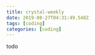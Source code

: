 ```yaml
---
title: crystal-weekly
date: 2019-08-27T04:31:49.548Z
tags: [coding]
categories: [coding]
---
```


todo